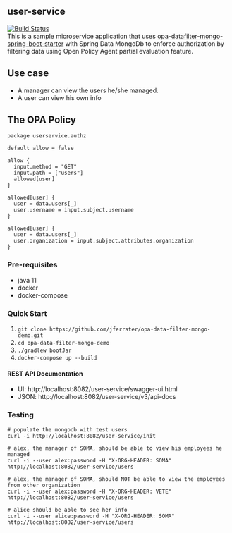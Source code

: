 ## user-service
[![Build Status](https://travis-ci.com/jferrater/opa-data-filter-mongo-demo.svg?branch=master)](https://travis-ci.com/jferrater/opa-data-filter-mongo-demo)<br>
This is a sample microservice application that uses [opa-datafilter-mongo-spring-boot-starter](https://github.com/jferrater/opa-data-filter-spring-boot-starter) with
Spring Data MongoDb to enforce authorization by filtering data using Open Policy Agent partial evaluation feature.

## Use case
- A manager can view the users he/she managed.
- A user can view his own info

## The OPA Policy
````text
package userservice.authz

default allow = false

allow {
  input.method = "GET"
  input.path = ["users"]
  allowed[user]
}

allowed[user] {
  user = data.users[_]
  user.username = input.subject.username
}

allowed[user] {
  user = data.users[_]
  user.organization = input.subject.attributes.organization
}
````

### Pre-requisites
- java 11
- docker
- docker-compose

### Quick Start
1. ``git clone https://github.com/jferrater/opa-data-filter-mongo-demo.git``
2. ``cd opa-data-filter-mongo-demo``
3. ``./gradlew bootJar``
4. ``docker-compose up --build``

#### REST API Documentation
- UI: http://localhost:8082/user-service/swagger-ui.html
- JSON: http://localhost:8082/user-service/v3/api-docs

### Testing
````shell script
# populate the mongodb with test users
curl -i http://localhost:8082/user-service/init

# alex, the manager of SOMA, should be able to view his employees he managed
curl -i --user alex:password -H "X-ORG-HEADER: SOMA" http://localhost:8082/user-service/users

# alex, the manager of SOMA, should NOT be able to view the employees from other organization
curl -i --user alex:password -H "X-ORG-HEADER: VETE" http://localhost:8082/user-service/users

# alice should be able to see her info
curl -i --user alice:password -H "X-ORG-HEADER: SOMA" http://localhost:8082/user-service/users

````